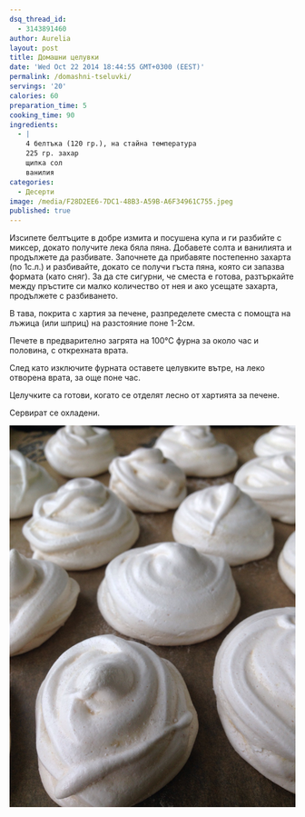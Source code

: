 ```yaml
---
dsq_thread_id:
  - 3143891460
author: Aurelia
layout: post
title: Домашни целувки
date: 'Wed Oct 22 2014 18:44:55 GMT+0300 (EEST)'
permalink: /domashni-tseluvki/
servings: '20'
calories: 60
preparation_time: 5
cooking_time: 90
ingredients:
  - |
    4 белтъка (120 гр.), на стайна температура
    225 гр. захар
    щипка сол
    ванилия
categories:
  - Десерти
image: /media/F28D2EE6-7DC1-48B3-A59B-A6F34961C755.jpeg
published: true
---
```

Изсипете белтъците в добре измита и посушена купа и ги разбийте с миксер, докато получите лека бяла пяна. Добавете солта и ванилията и продължете да разбивате. Започнете да прибавяте постепенно захарта (по 1с.л.) и разбивайте, докато се получи гъста пяна, която си запазва формата (като сняг). За да сте сигурни, че сместа е готова, разтъркайте между пръстите си малко количество от нея и ако усещате захарта, продължете с разбиването.
  
В тава, покрита с хартия за печене, разпределете сместа с помощта на лъжица  (или шприц) на разстояние поне 1-2см.
  
Печете в предварително загрята на 100°С фурна за около час и половина, с открехната врата.
  
След като изключите фурната оставете целувките вътре, на леко отворена врата, за още поне час.
  
Целучките са готови, когато се отделят лесно от хартията за печене.
  
Сервират се охладени.

<img src="/media/2014/10/IMG_9697-0.jpg" class="alignnone" />
